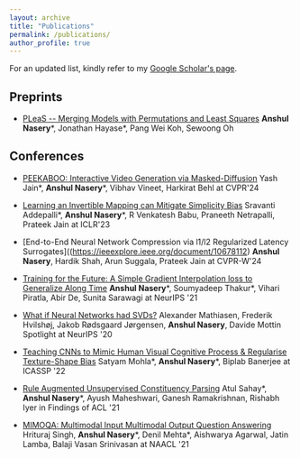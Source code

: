 ```yaml
---
layout: archive
title: "Publications"
permalink: /publications/
author_profile: true
---
```


For an updated list, kindly refer to my [Google Scholar's page](https://scholar.google.co.in/citations?user=lmvY2SMAAAAJ&hl=en).


## Preprints
* [PLeaS -- Merging Models with Permutations and Least Squares](https://arxiv.org/abs/2407.02447)
	 **Anshul Nasery**\*, Jonathan Hayase\*,  Pang Wei Koh, Sewoong Oh
 	

## Conferences

* [PEEKABOO: Interactive Video Generation via Masked-Diffusion](https://arxiv.org/abs/2312.07509)
	Yash Jain\*, **Anshul Nasery**\*,  Vibhav Vineet, Harkirat Behl at CVPR'24
 
* [Learning an Invertible Mapping can Mitigate Simplicity Bias](https://arxiv.org/abs/2210.01360)
	Sravanti Addepalli\*, **Anshul Nasery**\*, R Venkatesh Babu, Praneeth Netrapalli, Prateek Jain at ICLR'23
* [End-to-End Neural Network Compression via l1/l2 Regularized Latency Surrogates]((https://ieeexplore.ieee.org/document/10678112)
	**Anshul Nasery**, Hardik Shah, Arun Suggala, Prateek Jain at CVPR-W'24

* [Training for the Future: A Simple Gradient Interpolation loss to Generalize Along Time](https://openreview.net/forum?id=U7SBcmRf65)
**Anshul Nasery**\*, Soumyadeep Thakur\*, Vihari Piratla, Abir De, Sunita Sarawagi
at NeurIPS '21

* [What if Neural Networks had SVDs?](https://proceedings.neurips.cc/paper/2020/hash/d61e4bbd6393c9111e6526ea173a7c8b-Abstract.html)
Alexander Mathiasen, Frederik Hvilshøj, Jakob Rødsgaard Jørgensen, **Anshul Nasery**, Davide Mottin
 Spotlight at NeurIPS '20

* [Teaching CNNs to Mimic Human Visual Cognitive Process & Regularise Texture-Shape Bias](https://ieeexplore.ieee.org/abstract/document/9747796)
Satyam Mohla\*, **Anshul Nasery**\*, Biplab Banerjee
at ICASSP '22

* [Rule Augmented Unsupervised Constituency Parsing](https://aclanthology.org/2021.findings-acl.436/)
Atul Sahay\*, **Anshul Nasery**\*, Ayush Maheshwari, Ganesh Ramakrishnan, Rishabh Iyer
in Findings of ACL '21

* [MIMOQA: Multimodal Input Multimodal Output Question Answering](https://aclanthology.org/2021.naacl-main.418/)
Hrituraj Singh, **Anshul Nasery**\*, Denil Mehta\*, Aishwarya Agarwal, Jatin Lamba, Balaji Vasan Srinivasan
at NAACL '21


